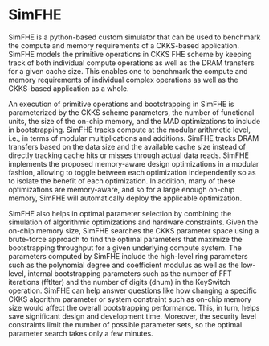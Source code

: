 # SimFHE

SimFHE is a python-based custom simulator that can be used to benchmark the compute and memory requirements of a CKKS-based application.
SimFHE models the primitive operations in CKKS FHE scheme by keeping track of both individual compute operations as well as the DRAM transfers for a given cache size.
This enables one to benchmark the compute and memory requirements of individual complex operations as well as the CKKS-based application as a whole.

An execution of primitive operations and bootstrapping in SimFHE is parameterized by the CKKS scheme parameters, the number of functional units, the size of the on-chip memory, and the MAD optimizations to include in bootstrapping. 
SimFHE tracks compute at the modular arithmetic level, i.e., in terms of modular multiplications and additions.
SimFHE tracks DRAM transfers based on the data size and the available cache size instead of directly tracking cache hits or misses through actual data reads.
SimFHE implements the proposed memory-aware design optimizations in a modular fashion, allowing to toggle between each optimization independently so as to isolate the benefit of each optimization. 
In addition, many of these optimizations are memory-aware, and so for a large enough on-chip memory, SimFHE will automatically deploy the applicable optimization. 

SimFHE also helps in optimal parameter selection by combining the simulation of algorithmic optimizations and hardware constraints. 
Given the on-chip memory size, SimFHE searches the CKKS parameter space using a brute-force approach to find the optimal parameters that maximize the bootstrapping throughput for a given underlying compute system. 
The parameters computed by SimFHE include the high-level ring parameters such as the polynomial degree and coefficient modulus as well as the low-level, internal bootstrapping parameters such as the number of FFT iterations (fftIter) and the number of digits (dnum) in the KeySwitch operation. 
SimFHE can help answer questions like how changing a specific CKKS algorithm parameter or system constraint such as on-chip memory size would affect the overall bootstrapping performance. 
This, in turn, helps save significant design and development time.
Moreover, the security level constraints limit the number of possible parameter sets, so the optimal parameter search takes only a few minutes.

